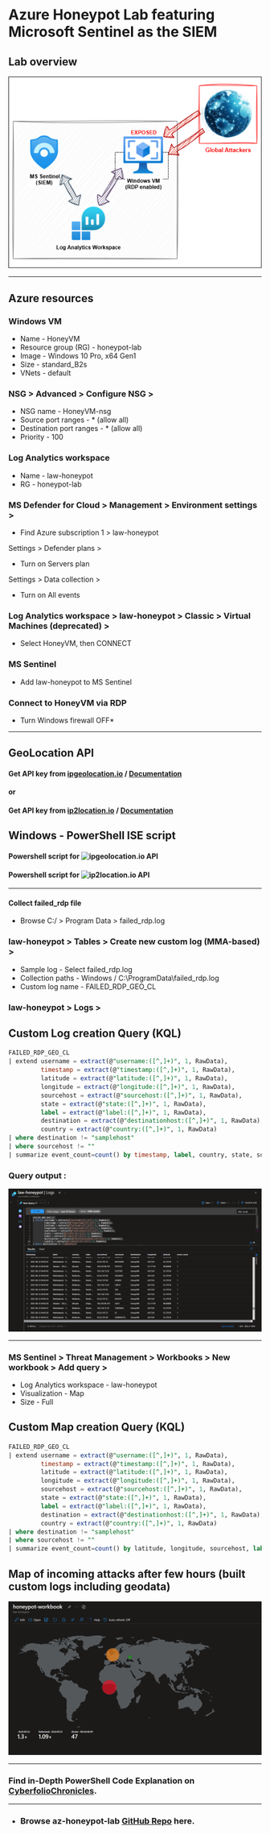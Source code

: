 # Azure Honeypot Lab featuring Microsoft Sentinel as the SIEM


## Lab overview

![overview.png](/res/overview.png)

---

## Azure resources

### Windows VM

- Name - HoneyVM
- Resource group (RG) - honeypot-lab
- Image - Windows 10 Pro, x64 Gen1
- Size - standard_B2s
- VNets - default

### NSG > Advanced > Configure NSG >

- NSG name - HoneyVM-nsg
- Source port ranges - * (allow all)
- Destination port ranges - * (allow all)
- Priority - 100

### Log Analytics workspace

- Name - law-honeypot
- RG - honeypot-lab

### MS Defender for Cloud > Management > Environment settings >

- Find Azure subscription 1 > law-honeypot

Settings > Defender plans >

- Turn on Servers  plan

Settings > Data collection >

- Turn on All events

### Log Analytics workspace > law-honeypot > Classic > Virtual Machines (deprecated) >

- Select HoneyVM, then CONNECT

### MS Sentinel

- Add law-honeypot to MS Sentinel

### Connect to HoneyVM via RDP

- Turn Windows firewall OFF*

---

## GeoLocation API

#### Get API key from [ipgeolocation.io](https://ipgeolocation.io/ip-location-api.html) / [Documentation](https://ipgeolocation.io/documentation/ip-geolocation-api.html)
#### or
#### Get API key from [ip2location.io](https://www.ip2location.io/) / [Documentation](https://www.ip2location.io/ip2location-documentation)


## Windows - PowerShell ISE script

#### Powershell script for ![ipgeolocation.io](scripts/ipgeolocation_api.ps1) API
#### Powershell script for ![ip2location.io](scripts/ip2location_api.ps1) API

---

#### Collect failed_rdp file 

- Browse C:/ > Program Data > failed_rdp.log

### law-honeypot > Tables > Create new custom log (MMA-based) >

- Sample log - Select failed_rdp.log
- Collection paths - Windows / C:\ProgramData\failed_rdp.log
- Custom log name - FAILED_RDP_GEO_CL

### law-honeypot > Logs >

## Custom Log creation Query (KQL)

```sql
FAILED_RDP_GEO_CL 
| extend username = extract(@"username:([^,]+)", 1, RawData),
         timestamp = extract(@"timestamp:([^,]+)", 1, RawData),
         latitude = extract(@"latitude:([^,]+)", 1, RawData),
         longitude = extract(@"longitude:([^,]+)", 1, RawData),
         sourcehost = extract(@"sourcehost:([^,]+)", 1, RawData),
         state = extract(@"state:([^,]+)", 1, RawData),
         label = extract(@"label:([^,]+)", 1, RawData),
         destination = extract(@"destinationhost:([^,]+)", 1, RawData),
         country = extract(@"country:([^,]+)", 1, RawData)
| where destination != "samplehost"
| where sourcehost != ""
| summarize event_count=count() by timestamp, label, country, state, sourcehost, username, destination, longitude, latitude
```

### Query output :

![log-query.png](res/log-query.png)

---

### MS Sentinel >  Threat Management > Workbooks > New workbook > Add query >

- Log Analytics workspace - law-honeypot
- Visualization - Map
- Size - Full

## Custom Map creation Query (KQL)

```sql
FAILED_RDP_GEO_CL 
| extend username = extract(@"username:([^,]+)", 1, RawData),
         timestamp = extract(@"timestamp:([^,]+)", 1, RawData),
         latitude = extract(@"latitude:([^,]+)", 1, RawData),
         longitude = extract(@"longitude:([^,]+)", 1, RawData),
         sourcehost = extract(@"sourcehost:([^,]+)", 1, RawData),
         state = extract(@"state:([^,]+)", 1, RawData),
         label = extract(@"label:([^,]+)", 1, RawData),
         destination = extract(@"destinationhost:([^,]+)", 1, RawData),
         country = extract(@"country:([^,]+)", 1, RawData)
| where destination != "samplehost"
| where sourcehost != ""
| summarize event_count=count() by latitude, longitude, sourcehost, label, destination, country
```

## **Map of incoming attacks after few hours (built custom logs including geodata)**

![sentinel-map1](res/sentinel-map1.png)

---


### Find in-Depth PowerShell Code Explanation on [CyberfolioChronicles](https://github.com/CyberfolioChronicles/Azure_Sentinel_Lab).


---

- ### Browse az-honeypot-lab [GitHub Repo](https://github.com/anjulameegalla/az-honeypot-lab/) here.